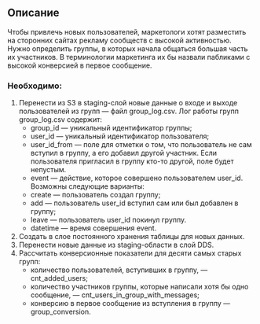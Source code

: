 ## Описание

Чтобы привлечь новых пользователей, маркетологи хотят разместить на сторонних сайтах рекламу сообществ с высокой активностью. Нужно определить группы, в которых начала общаться большая часть их участников. В терминологии маркетинга их бы назвали пабликами с высокой конверсией в первое сообщение.
### Необходимо:
1) Перенести из S3 в staging-слой новые данные о входе и выходе пользователей из групп — файл group_log.csv.
Лог работы групп group_log.csv содержит:
   - group_id — уникальный идентификатор группы;
   - user_id — уникальный идентификатор пользователя;
   - user_id_from — поле для отметки о том, что пользователь не сам вступил в группу, а его добавил другой участник. Если пользователя пригласил в группу кто-то другой, поле будет непустым.
   - event — действие, которое совершено пользователем user_id. Возможны следующие варианты:
   - create — пользователь создал группу;
   - add — пользователь user_id вступил сам или был добавлен в группу;
   - leave — пользователь user_id покинул группу.
   - datetime — время совершения event.
2) Создать в слое постоянного хранения таблицы для новых данных.
3) Перенести новые данные из staging-области в слой DDS.
4) Рассчитать конверсионные показатели для десяти самых старых групп:
   - количество пользователей, вступивших в группу, — cnt_added_users;
   - количество участников группы, которые написали хотя бы одно сообщение, — cnt_users_in_group_with_messages;
   - конверсию в первое сообщение из вступления в группу — group_conversion.
